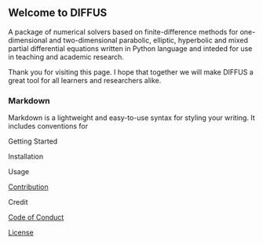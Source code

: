 ## Welcome to DIFFUS

A package of numerical solvers based on finite-difference methods for one-dimensional and two-dimensional parabolic, elliptic, hyperbolic and mixed partial differential equations written in Python language and inteded for use in teaching and academic research.

Thank you for visiting this page. I hope that together we will make DIFFUS a great tool for all learners and researchers alike.

### Markdown

Markdown is a lightweight and easy-to-use syntax for styling your writing. It includes conventions for

Getting Started

Installation

Usage

[Contribution](CONTRIBUTIONS.MD)

Credit

[Code of Conduct](CODE-OF-CONDUCT.MD)

[License](LICENSE.MD)


